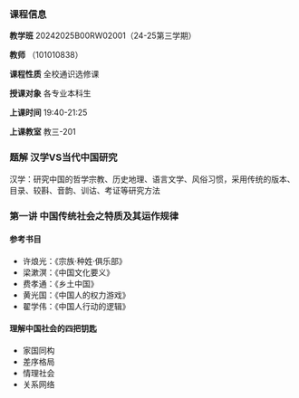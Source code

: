 ### 课程信息

**教学班** 20242025B00RW02001（24-25第三学期）

**教师** （101010838）

**课程性质** 全校通识选修课

**授课对象** 各专业本科生

**上课时间** 19:40-21:25

**上课教室** 教三-201

### 题解 汉学VS当代中国研究

汉学：研究中国的哲学宗教、历史地理、语言文学、风俗习惯，采用传统的版本、目录、较斟、音韵、训诂、考证等研究方法



### 第一讲 中国传统社会之特质及其运作规律

#### 参考书目

- 许烺光：《宗族·种姓·俱乐部》
- 梁漱溟：《中国文化要义》
- 费孝通：《乡土中国》
- 黄光国：《中国人的权力游戏》
- 翟学伟：《中国人行动的逻辑》

#### 理解中国社会的四把钥匙

- 家国同构
- 差序格局
- 情理社会
- 关系网络



